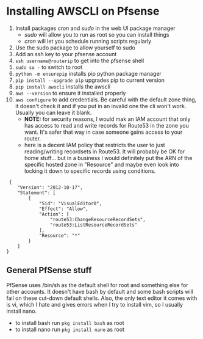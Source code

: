 # Installing AWSCLI on Pfsense
1. Install packages _cron_ and _sudo_ in the web UI package manager
    - _sudo_ will allow you to run as root so you can install things
    - _cron_ will let you schedule running scripts regularly
1. Use the sudo package to allow yourself to sudo
1. Add an ssh key to your pfsense account
1. `ssh username@routerip` to get into the pfsense shell
1. `sudo su -` to switch to root
1. `python -m ensurepip` installs pip python package manager
1. `pip install --upgrade pip` upgrades pip to current version
1. `pip install awscli` installs the awscli
1. `aws --version` to ensure it installed properly
1. `aws configure` to add credentials.  Be careful with the default zone thing, it doesn't check it and if you put in an invalid one the cli won't work.  Usually you can leave it blank.
    - __NOTE:__ for security reasons, I would mak an IAM account that only has access to read and write records for Route53 in the zone you want.  It's safer that way in case someone gains access to your router.
    - here is a decent IAM policy that restricts the user to just reading/writing recordsets in Route53. It will probably be OK for home stuff... but in a business I would definitely put the ARN of the specific hosted zone in "Resource" and maybe even look into locking it down to specific records using conditions.
```
 {
    "Version": "2012-10-17",
    "Statement": [
        {
            "Sid": "VisualEditor0",
            "Effect": "Allow",
            "Action": [
                "route53:ChangeResourceRecordSets",
                "route53:ListResourceRecordSets"
            ],
            "Resource": "*"
        }
    ]
}
```

## General PfSense stuff

PfSense uses /bin/sh as the default shell for root and something else for other accounts. It doesn't have bash by default and some bash scripts will fail on these cut-down default shells.  Also, the only text editor it comes with is vi, which I hate and gives errors when I try to install vim, so I usually install nano.
 - to install bash run `pkg install bash` as root
 - to install nano run `pkg install nano` as root
